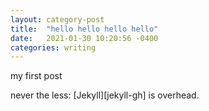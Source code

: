 ```yaml
---
layout: category-post
title:  "hello hello hello hello"
date:   2021-01-30 10:20:56 -0400
categories: writing
---
```

my first post

never the less: [Jekyll][jekyll-gh] is overhead.
